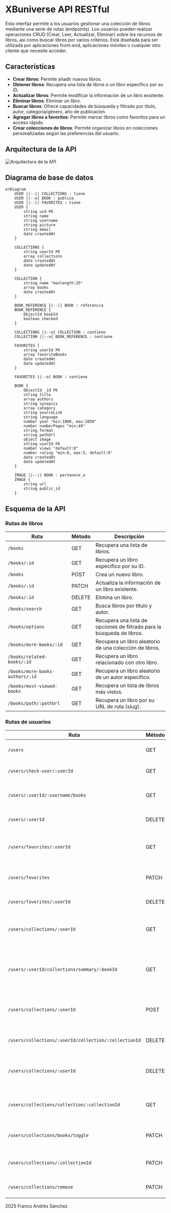 # XBuniverse API RESTful

Esta interfaz permite a los usuarios gestionar una colección de libros mediante una serie de rutas (endpoints). Los usuarios pueden realizar operaciones CRUD (Crear, Leer, Actualizar, Eliminar) sobre los recursos de libros, así como buscar libros por varios criterios. Está diseñada para ser utilizada por aplicaciones front-end, aplicaciones móviles o cualquier otro cliente que necesite acceder.

## Características

* **Crear libros**: Permite añadir nuevos libros.
* **Obtener libros**: Recupera una lista de libros o un libro específico por su ID.
* **Actualizar libros**: Permite modificar la información de un libro existente.
* **Eliminar libros**: Eliminar un libro.
* **Buscar libros**: Ofrece capacidades de búsqueda y filtrado por título, autor, categoria/género, año de publicación.
* **Agregar libros a favoritos**: Permite marcar libros como favoritos para un acceso rápido.
* **Crear colecciones de libros**: Permite organizar libros en colecciones personalizadas según las preferencias del usuario.

## Arquitectura de la API

![Arquitectura de la API](./architecture.svg)

## Diagrama de base de datos

```mermaid
erDiagram
    USER ||--|| COLLECTIONS : tiene
    USER ||--o{ BOOK : publica
    USER ||--|| FAVORITES : tiene
    USER {
        string uid PK
        string name
        string username
        string picture
        string email
        date createdAt
    }

    COLLECTIONS {
        string userId PK
        array collections
        date createdAt
        date updatedAt
    }

    COLLECTION {
        string name "maxlength:25"
        array books
        date createdAt
    }

    BOOK_REFERENCE }|--|| BOOK : referencia
    BOOK_REFERENCE {
        ObjectId bookId
        boolean checked
    }

    COLLECTIONS ||--o{ COLLECTION : contiene
    COLLECTION ||--o{ BOOK_REFERENCE : contiene

    FAVORITES {
        string userId PK
        array favoriteBooks
        date createdAt
        date updatedAt
    }

    FAVORITES }|--o{ BOOK : contiene

    BOOK {
        ObjectId _id PK
        string title
        array authors
        string synopsis
        array category
        string sourceLink
        string language
        number year "min:1800, max:2050"
        number numberPages "min:49"
        string format
        string pathUrl
        object image
        string userId FK
        number views "default:0"
        number rating "min:0, max:5, default:0"
        date createdAt
        date updatedAt
    }

    IMAGE ||--|| BOOK : pertenece_a
    IMAGE {
        string url
        string public_id
    }
```

## Esquema de la API

### Rutas de libros

| Ruta | Método | Descripción |
| --- | --- | --- |
| `/books` | GET | Recupera una lista de libros. |
| `/books/:id` | GET | Recupera un libro específico por su ID. |
| `/books` | POST | Crea un nuevo libro. |
| `/books/:id` | PATCH | Actualiza la información de un libro existente. |
| `/books/:id` | DELETE | Elimina un libro. |
| `/books/search` | GET | Busca libros por título y autor. |
| `/books/options` | GET | Recupera una lista de opciones de filtrado para la búsqueda de libros. |
| `/books/more-books/:id` | GET | Recupera un libro aleatorio de una colección de libros. |
| `/books/related-books/:id` | GET | Recupera un libro relacionado con otro libro. |
| `/books/more-books-authors/:id` | GET | Recupera un libro aleatorio de un autor específico. |
| `/books/most-viewed-books` | GET | Recupera un lista de libros más vistos. |
| `/books/path/:pathUrl` | GET | Recupera un libro por su URL de ruta (slug). |

### Rutas de usuarios

| Ruta | Método | Descripción |
| --- | --- | --- |
| `/users` | GET | Recupera una lista de usuarios. |
| `/users/check-user/:userId` | GET | Verifica si un usuario existe. |
| `/users/:userId/:username/books` | GET | Recupera una lista de libros de un usuario. |
| `/users/:userId` | DELETE | Elimina la cuenta del usuario. |
| `/users/favorites/:userId` | GET | Recupera una lista de libros favoritos de un usuario. |
| `/users/favorites` | PATCH | Agrega o elimina un libro en favoritos. |
| `/users/favorites/:userId` | DELETE | Elimina todos los favoritos. |
| `/users/collections/:userId` | GET | Recupera una lista de colecciones de un usuario. |
| `/users/:userId/collections/summary/:bookId` | GET | Recupera una lista de libros de una colección de un usuario. |
| `/users/collections/:userId` | POST | Crea una nueva colección de un usuario. |
| `/users/collections/:userId/collection/:collectionId` | DELETE | Elimina una colección de un usuario. |
| `/users/collections/:userId` | DELETE | Elimina todas las colecciones de un usuario. |
| `/users/collections/collection/:collectionId` | GET | Recupera una colección de un usuario. |
| `/users/collections/books/toggle` | PATCH | Agrega o elimina un libro de una colección. |
| `/users/collections/:collectionId` | PATCH | Actualiza el nombre de una colección. |
| `/users/collections/remove` | PATCH | Elimina un libro de una colección. |

2025 Franco Andrés Sánchez
